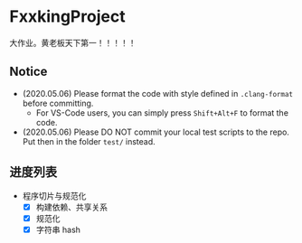 # FxxkingProject

大作业。黄老板天下第一！！！！！

## Notice

+ (2020.05.06) Please format the code with style defined in `.clang-format` before committing.
  + For VS-Code users, you can simply press `Shift+Alt+F` to format the code.
+ (2020.05.06) Please DO NOT commit your local test scripts to the repo. Put then in the folder `test/` instead.

## 进度列表

+ 程序切片与规范化
  + [x] 构建依赖、共享关系
  + [x] 规范化
  + [x] 字符串 hash
